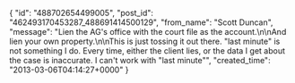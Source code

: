  {
   "id": "488702654499005",
   "post_id": "462493170453287_488691414500129",
   "from_name": "Scott Duncan",
   "message": "Lien the AG's office with the court file as the account.\n\nAnd lien your own property.\n\nThis is just tossing it out there. \"last minute\" is not something I do.  Every time, either the client lies, or the data I get about the case is inaccurate. I can't work with \"last minute\"",
   "created_time": "2013-03-06T04:14:27+0000"
 }
